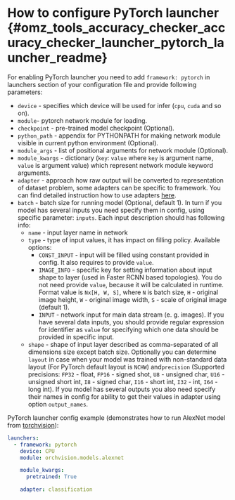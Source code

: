 # How to configure PyTorch launcher {#omz_tools_accuracy_checker_accuracy_checker_launcher_pytorch_launcher_readme}

For enabling PyTorch launcher you need to add `framework: pytorch` in launchers section of your configuration file and provide following parameters:

* `device` - specifies which device will be used for infer (`cpu`, `cuda` and so on).
* `module`- pytorch network module for loading.
* `checkpoint` - pre-trained model checkpoint (Optional).
* `python_path` - appendix for PYTHONPATH for making network module visible in current python environment (Optional).
* `module_args` - list of positional arguments for network module (Optional).
* `module_kwargs` - dictionary (`key`: `value` where `key` is argument name, `value` is argument value) which represent network module keyword arguments.
* `adapter` - approach how raw output will be converted to representation of dataset problem, some adapters can be specific to framework. You can find detailed instruction how to use adapters [here](../adapters/README.md).
* `batch` - batch size for running model (Optional, default 1).
In turn if you model has several inputs you need specify them in config, using specific parameter: `inputs`.
Each input description should has following info:
  * `name` - input layer name in network
  * `type` - type of input values, it has impact on filling policy. Available options:
    * `CONST_INPUT` - input will be filled using constant provided in config. It also requires to provide `value`.
    * `IMAGE_INFO` - specific key for setting information about input shape to layer (used in Faster RCNN based topologies). You do not need provide `value`, because it will be calculated in runtime. Format value is `Nx[H, W, S]`, where `N` is batch size, `H` - original image height, `W` - original image width, `S` - scale of original image (default 1).
    * `INPUT` - network input for main data stream (e. g. images). If you have several data inputs, you should provide regular expression for identifier as `value` for specifying which one data should be provided in specific input.
  * `shape` - shape of input layer described as comma-separated of all dimensions size except batch size.
    Optionally you can determine `layout` in case when your model was trained with non-standard data layout (For PyTorch default layout is `NCHW`) and`precision` (Supported precisions: `FP32` - float, `FP16` - signed shot, `U8`  - unsigned char, `U16` - unsigned short int, `I8` - signed char, `I16` - short int, `I32` - int, `I64` - long int).
If you model has several outputs you also need specify their names in config for ability to get their values in adapter using option `output_names`.

PyTorch launcher config example (demonstrates how to run AlexNet model from [torchvision](https://pytorch.org/docs/stable/torchvision/models.html)):

```yml
launchers:
  - framework: pytorch
    device: CPU
    module: orchvision.models.alexnet

    module_kwargs:
      pretrained: True

    adapter: classification
```
